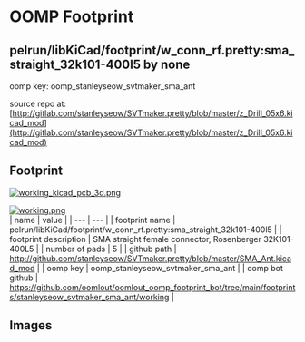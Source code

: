# OOMP Footprint  
## pelrun/libKiCad/footprint/w_conn_rf.pretty:sma_straight_32k101-400l5  by none  
  
oomp key: oomp_stanleyseow_svtmaker_sma_ant  
  
source repo at: [http://gitlab.com/stanleyseow/SVTmaker.pretty/blob/master/z_Drill_05x6.kicad_mod](http://gitlab.com/stanleyseow/SVTmaker.pretty/blob/master/z_Drill_05x6.kicad_mod)  
## Footprint  
  
[![working_kicad_pcb_3d.png](working_kicad_pcb_3d_600.png)](working_kicad_pcb_3d.png)  
  
[![working.png](working_600.png)](working.png)  
| name | value | 
| --- | --- | 
| footprint name | pelrun/libKiCad/footprint/w_conn_rf.pretty:sma_straight_32k101-400l5 | 
| footprint description | SMA straight female connector, Rosenberger 32K101-400L5 | 
| number of pads | 5 | 
| github path | http://github.com/stanleyseow/SVTmaker.pretty/blob/master/SMA_Ant.kicad_mod | 
| oomp key | oomp_stanleyseow_svtmaker_sma_ant | 
| oomp bot github | https://github.com/oomlout/oomlout_oomp_footprint_bot/tree/main/footprints/stanleyseow_svtmaker_sma_ant/working | 
## Images  
